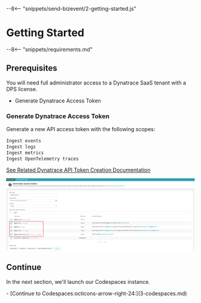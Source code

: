 --8<-- "snippets/send-bizevent/2-getting-started.js"
# Getting Started

--8<-- "snippets/requirements.md"

## Prerequisites

You will need full administrator access to a Dynatrace SaaS tenant with a DPS license.

* Generate Dynatrace Access Token

### Generate Dynatrace Access Token

Generate a new API access token with the following scopes:

```
Ingest events
Ingest logs
Ingest metrics
Ingest OpenTelemetry traces
```
[See Related Dynatrace API Token Creation Documentation](https://docs.dynatrace.com/docs/dynatrace-api/basics/dynatrace-api-authentication#create-token)

![dt access token](./img/prereq-dt_access_token.png)

## Continue

In the next section, we'll launch our Codespaces instance.

<div class="grid cards" markdown>
- [Continue to Codespaces:octicons-arrow-right-24:](3-codespaces.md)
</div>
